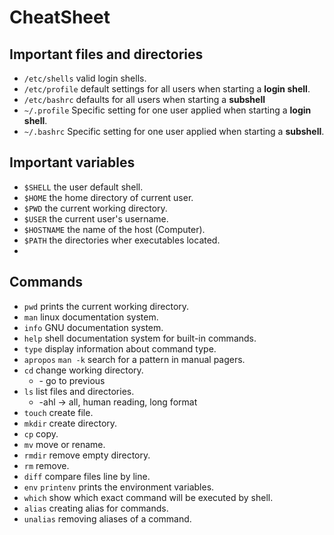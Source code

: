 # CheatSheet

## Important files and directories
* `/etc/shells` valid login shells.
* `/etc/profile` default settings for all users when starting a **login shell**.
* `/etc/bashrc` defaults for all users when starting a **subshell**
* `~/.profile` Specific setting for one user applied when starting a **login shell**.
* `~/.bashrc` Specific setting for one user applied when starting a **subshell**.

## Important variables
* `$SHELL` the user default shell.
* `$HOME` the home directory of current user.
* `$PWD` the current working directory.
* `$USER` the current user's username.
* `$HOSTNAME` the name of the host (Computer).
* `$PATH` the directories wher executables located.
* 

## Commands
* `pwd` prints the current working directory.
* `man` linux documentation system.
* `info` GNU documentation system.
* `help` shell documentation system for built-in commands.
* `type` display information about command type.
* `apropos` `man -k` search for a pattern in manual pagers.
* `cd` change working directory.
    * \- go to previous 
* `ls` list files and directories.
    * \-ahl -> all, human reading, long format
* `touch` create file.
* `mkdir` create directory.
* `cp` copy.
* `mv` move or rename.
* `rmdir` remove empty directory.
* `rm` remove.
* `diff` compare files line by line.
* `env` `printenv` prints the environment variables.
* `which` show which exact command will be executed by shell.
* `alias` creating alias for commands.
* `unalias` removing aliases of a command.